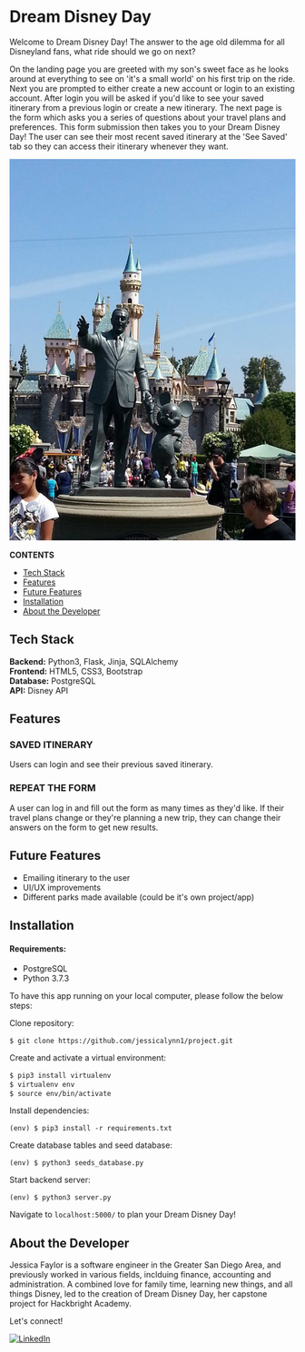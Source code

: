 # Dream Disney Day

Welcome to Dream Disney Day! The answer to the age old dilemma for all Disneyland fans, what ride should we go on next?

On the landing page you are greeted with my son's sweet face as he looks around at everything to see on 'it's a small world' on his first trip on the ride. Next you are prompted to either create a new account or login to an existing account. After login you will be asked if you'd like to see your saved itinerary from a previous login or create a new itinerary. The next page is the form which asks you a series of questions about your travel plans and preferences. This form submission then takes you to your Dream Disney Day! The user can see their most recent saved itinerary at the 'See Saved' tab so they can access their itinerary whenever they want.

![waltmickey](/static/img/waltmickey.jpg "waltmickey")

**CONTENTS**

- [Tech Stack](#tech-stack)
- [Features](#features)
- [Future Features](#future-features)
- [Installation](#installation)
- [About the Developer](#about-the-developer)

## Tech Stack

**Backend:** Python3, Flask, Jinja, SQLAlchemy\
**Frontend:** HTML5, CSS3, Bootstrap\
**Database:** PostgreSQL\
**API:** Disney API

## Features

### SAVED ITINERARY

Users can login and see their previous saved itinerary.

### REPEAT THE FORM

A user can log in and fill out the form as many times as they'd like. If their travel plans change or they're planning a new trip, they can change their answers on the form to get new results.

## Future Features

- Emailing itinerary to the user
- UI/UX improvements
- Different parks made available (could be it's own project/app)

## Installation

#### Requirements:

- PostgreSQL
- Python 3.7.3

To have this app running on your local computer, please follow the below steps:

Clone repository:

```
$ git clone https://github.com/jessicalynn1/project.git
```

Create and activate a virtual environment:

```
$ pip3 install virtualenv
$ virtualenv env
$ source env/bin/activate
```

Install dependencies:

```
(env) $ pip3 install -r requirements.txt
```

Create database tables and seed database:

```
(env) $ python3 seeds_database.py
```

Start backend server:

```
(env) $ python3 server.py
```

Navigate to `localhost:5000/` to plan your Dream Disney Day!

## About the Developer

Jessica Faylor is a software engineer in the Greater San Diego Area, and previously worked in various fields, inclduing finance, accounting and administration. A combined love for family time, learning new things, and all things Disney, led to the creation of Dream Disney Day, her capstone project for Hackbright Academy.

Let's connect!

<p><a href="https://www.linkedin.com/in/jessica-faylor-0377b35/">
  <img
    alt="LinkedIn"
    src="https://img.shields.io/badge/linkedin-%230077B5.svg?style=for-the-badge&logo=linkedin&logoColor=white"
  />
</a>
</p>